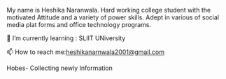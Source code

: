 My name is  Heshika Naranwala. Hard working college student with the motivated Attitude and a variety of power skills. Adept in various of social media plat forms and office technology programs.

🌱 I’m currently learning : SLIIT UNiversity

📫 How to reach me:heshikanarnwala2001@gmail.com

 Hobes- Collecting newly Information
